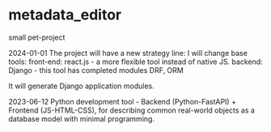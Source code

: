 ﻿# metadata_editor

small pet-project


2024-01-01
The project will have a new strategy line: I will change base tools:
front-end: react.js - a more flexible tool instead of native JS.
backend: Django  - this tool has completed modules DRF, ORM

It will generate Django application modules. 


2023-06-12
Python development tool - Backend (Python-FastAPI) + Frontend (JS-HTML-CSS), for describing common real-world objects as a database model with minimal programming.

